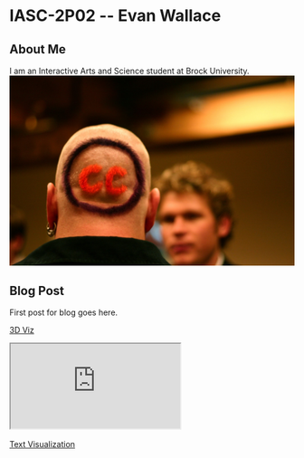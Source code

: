 # IASC-2P02 -- Evan Wallace

## About Me

I am an Interactive Arts and Science student at Brock University. 
![](Images/CCguy.jpg)

## Blog Post

First post for blog goes here.


[3D Viz](d3/index.html)

<iframe style="width 1024px; height:768 px; height:768 px;" src="http://ew12gb.github.io/IASC-2P02/d3index.html"></iframe>

[Text Visualization](blog)
